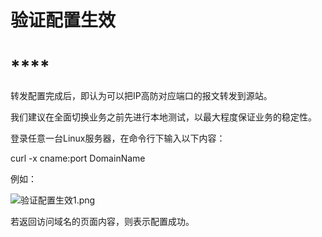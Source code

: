 # **验证配置生效**

# ****

转发配置完成后，即认为可以把IP高防对应端口的报文转发到源站。

我们建议在全面切换业务之前先进行本地测试，以最大程度保证业务的稳定性。

登录任意一台Linux服务器，在命令行下输入以下内容：

curl -x cname:port DomainName

例如：

![验证配置生效1.png](https://img1.jcloudcs.com/cms/84104166-11b7-4999-9c2c-2e7a56cb38ac20180322114543.png)

若返回访问域名的页面内容，则表示配置成功。